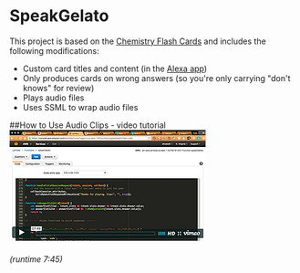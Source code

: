 # SpeakGelato
This project is based on the <a href="https://github.com/amzn/alexa-skills-kit-js/tree/master/samples/ChemistryFlashCards" target="_new">Chemistry Flash Cards</a> and includes the following modifications: 
- Custom card titles and content (in the <a href="http://alexa.amazon.com" target="_new">Alexa app</a>)
- Only produces cards on wrong answers (so you're only carrying "don't knows" for review)
- Plays audio files
- Uses SSML to wrap audio files

##How to Use Audio Clips - video tutorial
<a href="https://vimeo.com/175782366" target="_new">
<img src ="https://github.com/LizMyers/SpeakGelato/blob/master/icons/audioTut.png" />
</a>
###### (runtime 7:45)

